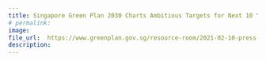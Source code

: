 ```yaml
---  
title: Singapore Green Plan 2030 Charts Ambitious Targets for Next 10 Years to Catalyse National Sustainability Movement
# permalink: 
image:  
file_url:  https://www.greenplan.gov.sg/resource-room/2021-02-10-press-release-on-green-plan
description:  
---  
```

